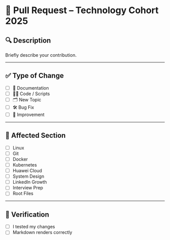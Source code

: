 # 📌 Pull Request – Technology Cohort 2025

## 🔍 Description
Briefly describe your contribution.

---

## ✅ Type of Change
- [ ] 📖 Documentation
- [ ] 🧑‍💻 Code / Scripts
- [ ] 🗂️ New Topic
- [ ] 🛠️ Bug Fix
- [ ] 🎨 Improvement

---

## 📂 Affected Section
- [ ] Linux
- [ ] Git
- [ ] Docker
- [ ] Kubernetes
- [ ] Huawei Cloud
- [ ] System Design
- [ ] LinkedIn Growth
- [ ] Interview Prep
- [ ] Root Files

---

## 🧪 Verification
- [ ] I tested my changes
- [ ] Markdown renders correctly
